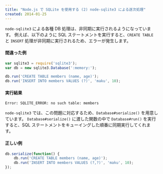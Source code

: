 ```yaml
---
title: "Node.js で SQLite を使用する (2) node-sqlite3 による逐次処理"
created: 2014-01-25
---
```


`node-sqlite3` による各種 DB 処理は、非同期に実行されるようになっています。
例えば、以下のように SQL ステートメントを実行すると、`CREATE TABLE` と `INSERT` 処理が非同期に実行されるため、エラーが発生します。

#### 間違った例

```javascript
var sqlite3 = require('sqlite3');
var db = new sqlite3.Database(':memory:');

db.run('CREATE TABLE members (name, age)');
db.run('INSERT INTO members VALUES (?)', 'maku', 10);
```

#### 実行結果

```
Error: SQLITE_ERROR: no such table: members
```

`node-sqlite3` では、この問題に対応するため、`Database#serialize()` を用意しています。
`Database#serialize()` に渡した関数の中で `Database#run()` を実行すると、SQL ステートメントをキューイングした順番に同期実行してくれます。

#### 正しい例

```javascript
db.serialize(function() {
    db.run('CREATE TABLE members (name, age)');
    db.run('INSERT INTO members VALUES (?,?)', 'maku', 10);
});
```

